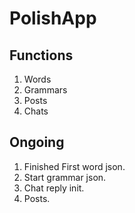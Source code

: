 # PolishApp

## Functions
1. Words
2. Grammars
3. Posts
4. Chats


## Ongoing
1. Finished First word json.
2. Start grammar json.
3. Chat reply init.
4. Posts.
